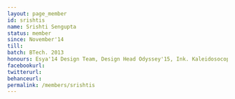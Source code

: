 ```yaml
---
layout: page_member
id: srishtis
name: Srishti Sengupta
status: member
since: November'14
till: 
batch: BTech. 2013
honours: Esya'14 Design Team, Design Head Odyssey'15, Ink. Kaleidosocope'15
facebookurl:
twitterurl:
behanceurl:
permalink: /members/srishtis
---
```

